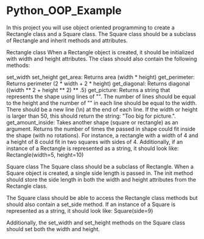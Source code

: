 # Python_OOP_Example

In this project you will use object oriented programming to create a Rectangle class and a Square class. The Square class should be a subclass of Rectangle and inherit methods and attributes.

Rectangle class When a Rectangle object is created, it should be initialized with width and height attributes. The class should also contain the following methods:

set_width set_height get_area: Returns area (width * height) get_perimeter: Returns perimeter (2 * width + 2 * height) get_diagonal: Returns diagonal ((width ** 2 + height ** 2) ** .5) get_picture: Returns a string that represents the shape using lines of "". The number of lines should be equal to the height and the number of "" in each line should be equal to the width. There should be a new line (\n) at the end of each line. If the width or height is larger than 50, this should return the string: "Too big for picture.". get_amount_inside: Takes another shape (square or rectangle) as an argument. Returns the number of times the passed in shape could fit inside the shape (with no rotations). For instance, a rectangle with a width of 4 and a height of 8 could fit in two squares with sides of 4. Additionally, if an instance of a Rectangle is represented as a string, it should look like: Rectangle(width=5, height=10)

Square class The Square class should be a subclass of Rectangle. When a Square object is created, a single side length is passed in. The init method should store the side length in both the width and height attributes from the Rectangle class.

The Square class should be able to access the Rectangle class methods but should also contain a set_side method. If an instance of a Square is represented as a string, it should look like: Square(side=9)

Additionally, the set_width and set_height methods on the Square class should set both the width and height.
